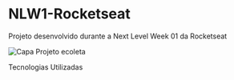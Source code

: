 # NLW1-Rocketseat
Projeto desenvolvido durante a Next Level Week 01 da Rocketseat

![Capa Projeto ecoleta](/cape.jpg?raw=true "Optional Title")

Tecnologias Utilizadas
